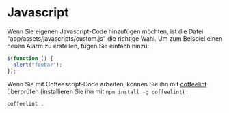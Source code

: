 # Javascript

Wenn Sie eigenen Javascript-Code hinzufügen möchten, ist die Datei "app/assets/javascripts/custom.js" die richtige Wahl. Um zum Beispiel einen neuen Alarm zu erstellen, fügen Sie einfach hinzu:

```js
$(function () {
  alert("foobar");
});
```

Wenn Sie mit Coffeescript-Code arbeiten, können Sie ihn mit [coffeelint](http://www.coffeelint.org/) überprüfen (installieren Sie ihn mit `npm install -g coffeelint`) :

```bash
coffeelint .
```
